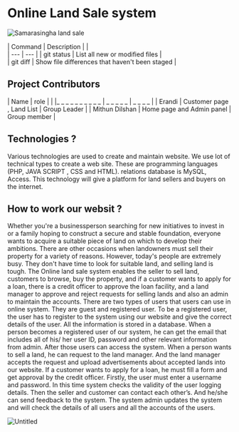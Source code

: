 #   Online Land Sale system
![Samarasingha land sale](https://user-images.githubusercontent.com/97043091/181000470-2e5f8fb2-d15c-41b3-b128-dda6bcb70769.png)

| Command | Description |  |             
| --- | --- |
| git status | List all new or modified files |               
| git diff | Show file differences that haven't been staged |         










## Project Contributors
| Name | role |  |
|_ _ _ _ _ _ _ _ _ _ | _ _ _ _ _                                         |   _ _ _ _        |
| Erandi             | Customer page , Land List                         | Group Leader     |
| Mithun Dilshan     | Home page and Admin panel                         | Group member     |     
### 

## Technologies ?
Various technologies are used to create and maintain website. We use lot of technical 
types to create a web site. These are programming languages (PHP, JAVA 
SCRIPT , CSS and  HTML). relations database is MySQL, Access. This technology will 
give a platform for land sellers and buyers on the internet.

## How to work our websit ?

 Whether you're a businessperson searching for new initiatives to invest 
in or a family hoping to construct a secure and stable foundation, 
everyone wants to acquire a suitable piece of land on which to develop 
their ambitions. There are other occasions when landowners must sell 
their property for a variety of reasons. However, today's people are 
extremely busy. They don't have time to look for suitable land, and 
selling land is tough. The Online land sale system enables the seller to 
sell land, customers to browse, buy the property, and if a customer 
wants to apply for a loan, there is a credit officer to approve the loan 
facility, and a land manager to approve and reject requests for selling 
lands and also an admin to maintain the accounts. There are two types 
of users that users can use in online system. They are guest and 
registered user. To be a registered user, the user has to register to the 
system using our website and give the correct details of the user. All 
the information is stored in a database. When a person becomes a 
registered user of our system, he can get the email that includes all of 
his/ her user ID, password and other relevant information from admin. 
After those users can access the system. When a person wants to sell a 
land, he can request to the land manager. And the land manager accepts 
the request and upload advertisements about accepted lands into our 
website. If a customer wants to apply for a loan, he must fill a form and 
get approval by the credit officer. Firstly, the user must enter a 
username and password. In this time system checks the validity of the 
user logging details. Then the seller and customer can contact each 
other’s. And he/she can send feedback to the system. The system admin 
updates the system and will check the details of all users and all the 
accounts of the users.


![Untitled](https://user-images.githubusercontent.com/97043091/180997658-9f830fa0-feb0-4cde-9a3e-024d4be8ba84.png)

